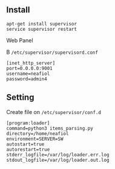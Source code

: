 Install
---

```
apt-get install supervisor
service supervisor restart
```

Web Panel

В `/etc/supervisor/supervisord.conf`

```
[inet_http_server]
port=0.0.0.0:9001
username=neafiol
password=admin4
```

Setting
---
Create file on `/etc/supervisor/conf.d`

```
[program:loader]
command=python3 items_parsing.py
directory=/home/neafiol 
environment=SERVER=SW
autostart=true
autorestart=true
stderr_logfile=/var/log/loader.err.log
stdout_logfile=/var/log/loader.out.log
```